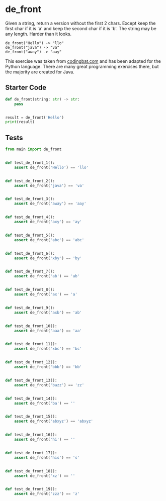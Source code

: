 # de_front





Given a string, return a version without the first 2 chars. Except keep the first char if it is 'a' and keep the second char if it is 'b'. The string may be any length. Harder than it looks.

```
de_front("Hello") -> "llo"
de_front("java") -> "va"
de_front("away") -> "aay"
```

This exercise was taken from [codingbat.com](https://codingbat.com/prob/p110141) and has been adapted for the Python language. There are many great programming exercises there, but the majority are created for Java.

## Starter Code
```python
def de_front(string: str) -> str:
    pass


result = de_front('Hello')
print(result)
```

## Tests
```python
from main import de_front


def test_de_front_1():
    assert de_front('Hello') == 'llo'


def test_de_front_2():
    assert de_front('java') == 'va'


def test_de_front_3():
    assert de_front('away') == 'aay'


def test_de_front_4():
    assert de_front('axy') == 'ay'


def test_de_front_5():
    assert de_front('abc') == 'abc'


def test_de_front_6():
    assert de_front('xby') == 'by'


def test_de_front_7():
    assert de_front('ab') == 'ab'


def test_de_front_8():
    assert de_front('ax') == 'a'


def test_de_front_9():
    assert de_front('axb') == 'ab'


def test_de_front_10():
    assert de_front('aaa') == 'aa'


def test_de_front_11():
    assert de_front('xbc') == 'bc'


def test_de_front_12():
    assert de_front('bbb') == 'bb'


def test_de_front_13():
    assert de_front('bazz') == 'zz'


def test_de_front_14():
    assert de_front('ba') == ''


def test_de_front_15():
    assert de_front('abxyz') == 'abxyz'


def test_de_front_16():
    assert de_front('hi') == ''


def test_de_front_17():
    assert de_front('his') == 's'


def test_de_front_18():
    assert de_front('xz') == ''


def test_de_front_19():
    assert de_front('zzz') == 'z'
```
